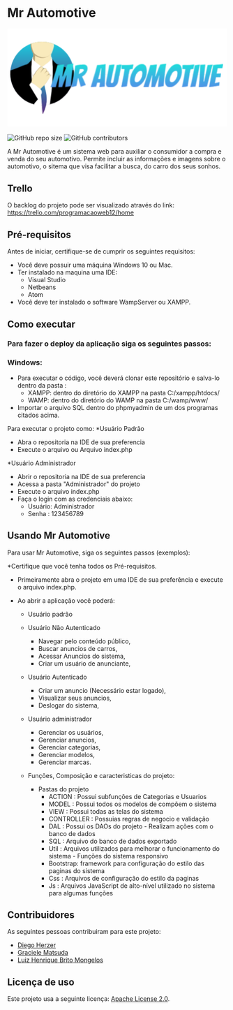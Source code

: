 # Mr Automotive

![logo-mrautomotive](https://github.com/lhmongelos/progweb-template/blob/master/mrautomotive/img/mrlogo.png?raw=true)

<!--- Exemplos de badges. Acesse https://shields.io para outras opções. Você pode querer incluir informações de dependencias, build, testes, licença, etc. --->
![GitHub repo size](https://img.shields.io/github/repo-size/lhmongelos/progweb-template)
![GitHub contributors](https://img.shields.io/github/contributors/lhmongelos/progweb-template)

A Mr Automotive é um sistema web para auxiliar o consumidor a compra e venda do seu automotivo. Permite incluir as informações e imagens sobre o automotivo, o sitema  que visa facilitar a busca, do carro dos seus sonhos.

## Trello

O backlog do projeto pode ser visualizado através do link: https://trello.com/programacaoweb12/home

## Pré-requisitos

Antes de iniciar, certifique-se de cumprir os seguintes requisitos:

* Você deve possuir uma máquina Windows 10 ou Mac.
* Ter instalado na maquina uma IDE:
    * Visual Studio
    * Netbeans
    * Atom
* Você deve ter instalado o software WampServer ou XAMPP.

## Como executar
### Para fazer o deploy da aplicação siga os seguintes passos:
### Windows:

* Para executar o código, você deverá clonar este repositório e salva-lo dentro da pasta :
    * XAMPP: dentro do diretório do XAMPP na pasta C:/xampp/htdocs/
    * WAMP: dentro do diretório do WAMP na pasta C:/wamp/www/
* Importar o arquivo SQL dentro do phpmyadmin de um dos programas citados acima.

Para executar o projeto como:
*Usuário Padrão
- Abra o repositoria na IDE de sua preferencia
- Execute o arquivo ou  Arquivo index.php


*Usuário Administrador
 -  Abrir o repositoria na IDE de sua preferencia
 - Acessa a pasta "Administrador" do projeto
 - Execute o arquivo index.php
 - Faça o login com as credenciais abaixo:
   - Usuário: Administrador
   - Senha : 123456789



## Usando Mr Automotive

Para usar Mr Automotive, siga os seguintes passos (exemplos):

*Certifique que você tenha todos os Pré-requisitos.
* Primeiramente abra o projeto em uma IDE de sua preferência e execute o arquivo index.php.

* Ao abrir a aplicação você poderá:

  * Usuário padrão
  - Usuário Não Autenticado
    * Navegar pelo conteúdo público,
    * Buscar anuncios de carros,
    * Acessar Anuncios do sistema,
    * Criar um usuário de anunciante,
    
  - Usuário Autenticado
    * Criar um anuncio (Necessário estar logado),
    * Visualizar seus anuncios,
    * Deslogar do sistema,

  * Usuário administrador
    * Gerenciar os usuários,
    * Gerenciar anuncios,
    * Gerenciar categorias,
    * Gerenciar modelos,
    * Gerenciar marcas.
    
    
  * Funções, Composição e caracteristicas do projeto:
      * Pastas do projeto
         - ACTION : Possui subfunções de Categorias e Usuarios
         - MODEL : Possui todos os modelos de compõem o sistema
         - VIEW : Possui todas as telas do sistema
         - CONTROLLER : Possuias regras de negocio e validação
         - DAL : Possui os DAOs do projeto - Realizam ações com o banco de dados
         - SQL : Arquivo do banco de dados exportado
         - Util : Arquivos utilizados para melhorar o funcionamento do sistema - Funções do sistema responsivo
         - Bootstrap: framework para configuração do estilo das paginas do sistema
         - Css : Arquivos de configuração do estilo da paginas
         - Js : Arquivos JavaScript de alto-nível utilizado no sistema para algumas funções
      

## Contribuidores

As seguintes pessoas contribuiram para este projeto:

* [Diego Herzer](https://github.com/Herzerdi)
* [Graciele Matsuda](https://github.com/gramatsuda)
* [Luiz Henrique Brito Mongelos](https://github.com/lhmongelos)

## Licença de uso

Este projeto usa a seguinte licença: [Apache License 2.0](https://www.apache.org/licenses/LICENSE-2.0).

